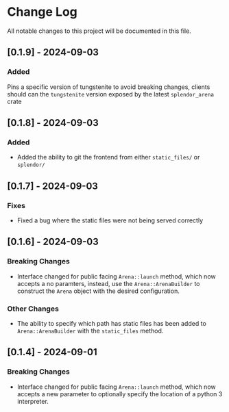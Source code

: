 # Change Log

All notable changes to this project will be documented in this file.

## [0.1.9] - 2024-09-03

### Added

Pins a specific version of tungstenite to avoid breaking changes,
clients should can the  `tungstenite` version exposed by the latest `splendor_arena` crate

 
## [0.1.8] - 2024-09-03
 
### Added

- Added the ability to git the frontend from either `static_files/` or `splendor/`  

## [0.1.7] - 2024-09-03
 
### Fixes

- Fixed a bug where the static files were not being served correctly 

## [0.1.6] - 2024-09-03
 
### Breaking Changes

- Interface changed for public facing `Arena::launch` method, which
now accepts a no paramters, instead, use the `Arena::ArenaBuilder` to
construct the `Arena` object with the desired configuration.

### Other Changes

- The ability to specify which path has static files has been added
to `Arena::ArenaBuilder` with the `static_files` method.
 
## [0.1.4] - 2024-09-01 
 
 
### Breaking Changes

- Interface changed for public facing `Arena::launch` method, which
now accepts a new parameter to optionally specify the location of a python 3
interpreter.
 
